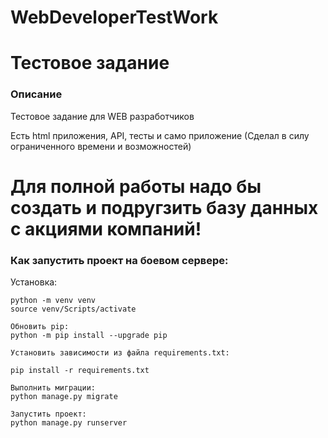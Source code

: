 # WebDeveloperTestWork

# Тестовое задание

### Описание
Тестовое задание для WEB разработчиков

Есть html приложения, API, тесты и само приложение
(Сделал в силу ограниченного времени и возможностей)

# Для полной работы надо бы создать и подругзить базу данных с акциями компаний!

### Как запустить проект на боевом сервере:

Установка:

```
python -m venv venv
source venv/Scripts/activate

Обновить pip:
python -m pip install --upgrade pip

Установить зависимости из файла requirements.txt:

pip install -r requirements.txt

Выполнить миграции:
python manage.py migrate

Запустить проект:
python manage.py runserver

```

